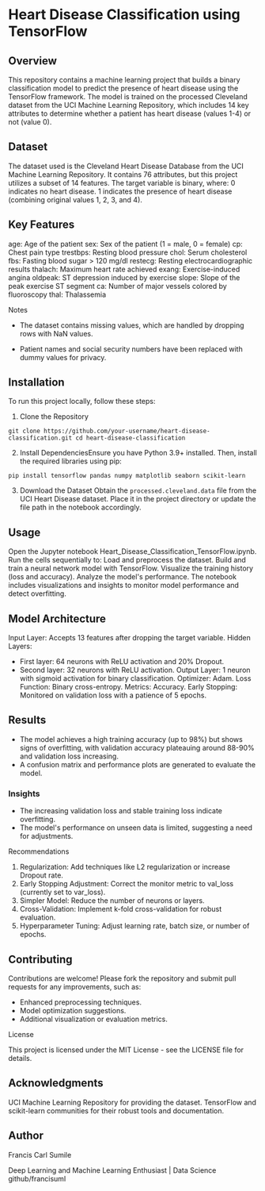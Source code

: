 # Heart Disease Classification using TensorFlow

## Overview

This repository contains a machine learning project that builds a binary classification model to predict the presence of heart disease using the TensorFlow framework. The model is trained on the processed Cleveland dataset from the UCI Machine Learning Repository, which includes 14 key attributes to determine whether a patient has heart disease (values 1-4) or not (value 0).

## Dataset

The dataset used is the Cleveland Heart Disease Database from the UCI Machine Learning Repository. It contains 76 attributes, but this project utilizes a subset of 14 features. The target variable is binary, where:
0 indicates no heart disease.
1 indicates the presence of heart disease (combining original values 1, 2, 3, and 4).

## Key Features
age: Age of the patient
sex: Sex of the patient (1 = male, 0 = female)
cp: Chest pain type
trestbps: Resting blood pressure
chol: Serum cholesterol
fbs: Fasting blood sugar > 120 mg/dl
restecg: Resting electrocardiographic results
thalach: Maximum heart rate achieved
exang: Exercise-induced angina
oldpeak: ST depression induced by exercise
slope: Slope of the peak exercise ST segment
ca: Number of major vessels colored by fluoroscopy
thal: Thalassemia

Notes

- The dataset contains missing values, which are handled by dropping rows with NaN values.

- Patient names and social security numbers have been replaced with dummy values for privacy.

## Installation

To run this project locally, follow these steps:

1. Clone the Repository

`git clone https://github.com/your-username/heart-disease-classification.git
cd heart-disease-classification`

2. Install DependenciesEnsure you have Python 3.9+ installed. Then, install the required libraries using pip:

`pip install tensorflow pandas numpy matplotlib seaborn scikit-learn`

3. Download the Dataset
Obtain the `processed.cleveland.data` file from the UCI Heart Disease dataset.
Place it in the project directory or update the file path in the notebook accordingly.

## Usage
Open the Jupyter notebook Heart_Disease_Classification_TensorFlow.ipynb.
Run the cells sequentially to:
Load and preprocess the dataset.
Build and train a neural network model with TensorFlow.
Visualize the training history (loss and accuracy).
Analyze the model's performance.
The notebook includes visualizations and insights to monitor model performance and detect overfitting.

## Model Architecture
Input Layer: 
Accepts 13 features after dropping the target variable.
Hidden Layers:
- First layer: 64 neurons with ReLU activation and 20% Dropout.
- Second layer: 32 neurons with ReLU activation.
Output Layer: 1 neuron with sigmoid activation for binary classification.
Optimizer: Adam.
Loss Function: Binary cross-entropy.
Metrics: Accuracy.
Early Stopping: Monitored on validation loss with a patience of 5 epochs.

## Results
- The model achieves a high training accuracy (up to 98%) but shows signs of overfitting, with validation accuracy plateauing around 88-90% and validation loss increasing.
- A confusion matrix and performance plots are generated to evaluate the model.

### Insights
- The increasing validation loss and stable training loss indicate overfitting.
- The model's performance on unseen data is limited, suggesting a need for adjustments.

Recommendations
1. Regularization: Add techniques like L2 regularization or increase Dropout rate.
2. Early Stopping Adjustment: Correct the monitor metric to val_loss (currently set to var_loss).
3. Simpler Model: Reduce the number of neurons or layers.
4. Cross-Validation: Implement k-fold cross-validation for robust evaluation.
5. Hyperparameter Tuning: Adjust learning rate, batch size, or number of epochs.

## Contributing
Contributions are welcome! Please fork the repository and submit pull requests for any improvements, such as:

- Enhanced preprocessing techniques.
- Model optimization suggestions.
- Additional visualization or evaluation metrics.

License

This project is licensed under the MIT License - see the LICENSE file for details.

## Acknowledgments

UCI Machine Learning Repository for providing the dataset.
TensorFlow and scikit-learn communities for their robust tools and documentation.

## Author

Francis Carl Sumile

Deep Learning and Machine Learning Enthusiast | Data Science
github/francisuml